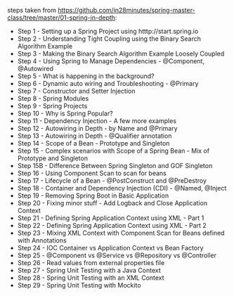 steps taken from https://github.com/in28minutes/spring-master-class/tree/master/01-spring-in-depth:

* Step 1 - Setting up a Spring Project using htttp://start.spring.io
* Step 2 - Understanding Tight Coupling using the Binary Search Algorithm Example
* Step 3 - Making the Binary Search Algorithm Example Loosely Coupled
* Step 4 - Using Spring to Manage Dependencies - @Component, @Autowired
* Step 5 - What is happening in the background?
* Step 6 - Dynamic auto wiring and Troubleshooting - @Primary
* Step 7 - Constructor and Setter Injection
* Step 8 - Spring Modules
* Step 9 - Spring Projects
* Step 10 - Why is Spring Popular?
* Step 11 - Dependency Injection - A few more examples
* Step 12 - Autowiring in Depth - by Name and @Primary
* Step 13 - Autowiring in Depth - @Qualifier annotation
* Step 14 - Scope of a Bean - Prototype and Singleton
* Step 15 - Complex scenarios with Scope of a Spring Bean - Mix of Prototype and Singleton
* Step 15B - Difference Between Spring Singleton and GOF Singleton
* Step 16 - Using Component Scan to scan for beans
* Step 17 - Lifecycle of a Bean - @PostConstruct and @PreDestroy
* Step 18 - Container and Dependency Injection (CDI) - @Named, @Inject
* Step 19 - Removing Spring Boot in Basic Application
* Step 20 - Fixing minor stuff - Add Logback and Close Application Context
* Step 21 - Defining Spring Application Context using XML - Part 1
* Step 22 - Defining Spring Application Context using XML - Part 2
* Step 23 - Mixing XML Context with Component Scan for Beans defined with Annotations
* Step 24 - IOC Container vs Application Context vs Bean Factory
* Step 25 - @Component vs @Service vs @Repository vs @Controller
* Step 26 - Read values from external properties file
* Step 27 - Spring Unit Testing with a Java Context
* Step 28 - Spring Unit Testing with an XML Context
* Step 29 - Spring Unit Testing with Mockito
